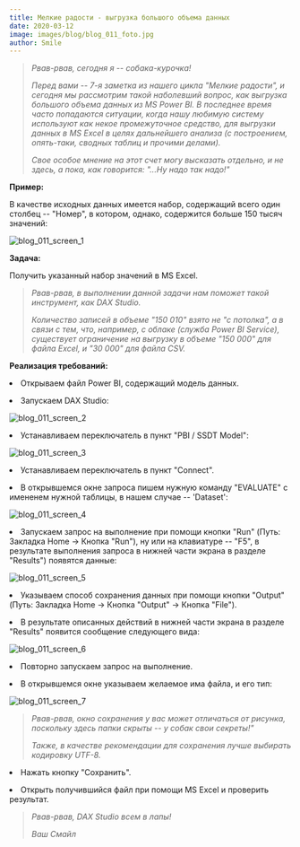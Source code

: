 ```yaml
---
title: Мелкие радости - выгрузка большого объема данных
date: 2020-03-12
image: images/blog/blog_011_foto.jpg
author: Smile
---
```


> *Рвав-рвав, сегодня я -- собака-курочка!*
>
> *Перед вами -- 7-я заметка из нашего цикла "Мелкие радости", и сегодня мы рассмотрим такой наболевший вопрос, как выгрузка большого объема данных из MS Power BI.*
>*В последнее время часто попадаются ситуации, когда нашу любимую систему используют как некое промежуточное средство, для выгрузки данных в MS Excel в целях дальнейшего анализа (с построением, опять-таки, сводных таблиц и прочими делами).*
>
> *Свое особое мнение на этот счет могу высказать отдельно, и не здесь, а пока, как говорится: "...Ну надо так надо!"*

**Пример:**

В качестве исходных данных имеется набор, содержащий всего один столбец -- "Номер", в котором, однако, содержится больше 150 тысяч значений:

![blog_011_screen_1](https://kkadikin.ru/images/blog/blog_011_screen_1.jpg)


**Задача:**

Получить указанный набор значений в MS Excel.


>*Рвав-рвав, в выполнении данной задачи нам поможет такой инструмент, как DAX Studio.* 
>
>*Количество записей в объеме "150 010" взято не "с потолка", а в связи с тем, что, например, с облаке (служба Power BI Service), существует ограничение на выгрузку в объеме "150 000" для файла Excel, и "30 000" для файла CSV.*


**Реализация требований:**

**<li>** Открываем файл Power BI, содержащий модель данных.

**<li>** Запускаем DAX Studio:

![blog_011_screen_2](https://kkadikin.ru/images/blog/blog_011_screen_2.jpg)

**<li>** Устанавливаем переключатель в пункт "PBI / SSDT Model":

![blog_011_screen_3](https://kkadikin.ru/images/blog/blog_011_screen_3.jpg)

**<li>** Устанавливаем переключатель в пункт "Connect".

**<li>** В открывшемся окне запроса пишем нужную команду "EVALUATE" с имененем нужной таблицы, в нашем случае -- 'Dataset':

![blog_011_screen_4](https://kkadikin.ru/images/blog/blog_011_screen_4.jpg)

**<li>** Запускаем запрос на выполнение при помощи кнопки "Run" (Путь: Закладка Home -> Кнопка "Run"), ну или на клавиатуре -- "F5", в результате выполнения запроса в нижней части экрана в разделе "Results") появятся данные:

![blog_011_screen_5](https://kkadikin.ru/images/blog/blog_011_screen_5.jpg)

**<li>** Указываем способ сохранения данных при помощи кнопки "Output" (Путь: Закладка Home -> Кнопка "Output" -> Кнопка "File").

**<li>** В результате описанных действий в нижней части экрана в разделе "Results" появится сообщение следующего вида:

![blog_011_screen_6](https://kkadikin.ru/images/blog/blog_011_screen_6.jpg)

**<li>** Повторно запускаем запрос на выполнение.

**<li>** В открывшемся окне указываем желаемое има файла, и его тип:

![blog_011_screen_7](https://kkadikin.ru/images/blog/blog_011_screen_7.jpg)

> *Рвав-рвав, окно сохранения у вас может отличаться от рисунка, поскольку здесь папки скрыты -- у собак свои секреты!"*
>
> *Также, в качестве рекомендации для сохранения лучше выбирать кодировку UTF-8.*

**<li>** Нажать кнопку "Сохранить".

**<li>** Открыть получившийся файл при помощи MS Excel и проверить результат.


> *Рвав-рвав, DAX Studio всем в лапы!*
>
> *Ваш Смайл*